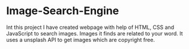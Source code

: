 # Image-Search-Engine
Int this project I have created webpage with help of HTML, CSS and JavaScript to search images.
Images it finds are related to your word.
It uses a unsplash API to get images which are copyright free.

